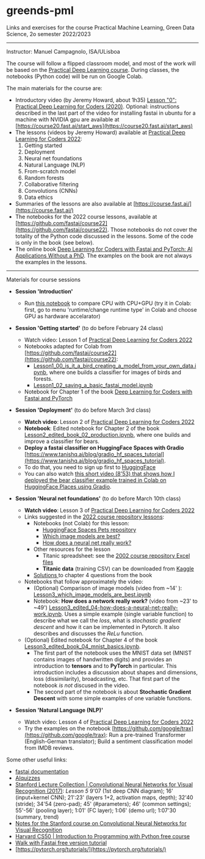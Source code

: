# greends-pml
Links and exercises for the course Practical Machine Learning, Green Data Science, 2o semester 2022/2023

---
Instructor: Manuel Campagnolo, ISA/ULisboa

The course will follow a flipped classroom model, and most of the work will be based on the [Practical Deep Learning course](https://course.fast.ai/). During classes, the notebooks (Python code) will be run on Google Colab.

The main materials for the course are:

- Introductory video (by Jeremy Howard, about 1h35) [Lesson "0": Practical Deep Learning for Coders (2020)](https://www.youtube.com/watch?v=gGxe2mN3kAg). Optional:  instructions described in the last part of the video for installing fastai in ubuntu for a machine with NVIDIA gpu are available at [https://course20.fast.ai/start_aws](https://course20.fast.ai/start_aws)
- The lessons (videos by Jeremy Howard) available at [Practical Deep Learning for Coders 2022](https://course.fast.ai/):
  1. Getting started
  2. Deployment
  3. Neural net foundations
  4. Natural Language (NLP)
  5. From-scratch model
  6. Random forests
  7. Collaborative filtering
  8. Convolutions (CNNs)
  9. Data ethics
- Summaries of the lessons are also available at [https://course.fast.ai/](https://course.fast.ai/)
- The notebooks for the 2022 course lessons, available at [https://github.com/fastai/course22](https://github.com/fastai/course22). Those notebooks do not cover the totality of the Python code discussed in the lessons. Some of the code is only in the book (see below).
- The online book [Deep Learning for Coders with Fastai and PyTorch: AI Applications Without a PhD](https://course.fast.ai/Resources/book.html). The examples on the book are not always the examples in the lessons. 

---

Materials for course sessions
  
  - **Session 'Introduction'**
    * Run [this notebook](test_GPU.ipynb) to compare CPU with CPU+GPU (try it in Colab: first, go to menu 'runtime/change runtime type' in Colab and choose GPU as hardware accelarator)
    
  - **Session 'Getting started'** (to do before February 24 class)
    - Watch video: Lesson 1 of [Practical Deep Learning for Coders 2022](https://course.fast.ai/) 
    - Notebooks adapted for Colab from [https://github.com/fastai/course22](https://github.com/fastai/course22):
      - [Lesson1_00_is_it_a_bird_creating_a_model_from_your_own_data.ipynb](Lesson1_00_is_it_a_bird_creating_a_model_from_your_own_data.ipynb), where one builds a classifier for images of birds and forests.
      - [Lesson1_02_saving_a_basic_fastai_model.ipynb](Lesson1_02_saving_a_basic_fastai_model.ipynb)
    - Notebook for Chapter 1 of the book [Deep Learning for Coders with Fastai and PyTorch](https://course.fast.ai/Resources/book.html)
      
  - **Session 'Deployment'** (to do before March 3rd class)
    - **Watch video**: Lesson 2 of [Practical Deep Learning for Coders 2022](https://course.fast.ai/) 
    - **Notebook**: Edited notebook for Chapter 2 of the book [Lesson2_edited_book_02_production.ipynb](Lesson2_edited_book_02_production.ipynb), where one builds and improve a classifier for bears.
    - **Deploy a fastai classifier on HuggingFace Spaces with Gradio** [https://www.tanishq.ai/blog/gradio_hf_spaces_tutorial](https://www.tanishq.ai/blog/gradio_hf_spaces_tutorial). 
    - To do that, you need to sign up first to [HuggingFace](https://huggingface.co/spaces)
    - You can also watch [this short video (8'53) that shows how I deployed the bear classifier example trained in Colab on HuggingFace Places using Gradio](https://www.youtube.com/watch?v=QkUyjwue3f4).
    
  - **Session 'Neural net foundations'** (to do before March 10th class)
    - **Watch video**: Lesson 3 of [Practical Deep Learning for Coders 2022](https://course.fast.ai/) 
    - Links suggested in the [2022 course repository lessons](https://github.com/fastai/course22-web/tree/master/Lessons):
      - Notebooks (not Colab) for this lesson:
        - [HuggingFace Spaces Pets repository](https://huggingface.co/spaces/jph00/pets/tree/main)
        - [Which image models are best?](https://www.kaggle.com/code/jhoward/which-image-models-are-best/)
        - [How does a neural net really work?](https://www.kaggle.com/code/jhoward/how-does-a-neural-net-really-work)
      - Other resources for the lesson
        - Titanic spreadsheet: see the [2002 course repository Excel files](https://github.com/fastai/course22/tree/master/xl)
        - **Titanic data** (training CSV) can be downloaded from [Kaggle](https://www.kaggle.com/competitions/titanic/)
      - [Solutions ](https://forums.fast.ai/t/fastbook-chapter-4-questionnaire-solutions-wiki/67253) to chapter 4 questions from the book
    - Notebooks that follow approximately the video:
      - (Optional) Comparison of image models (video from ~14' ): [Lesson3_which_image_models_are_best.ipynb](Lesson3_which_image_models_are_best.ipynb)
      - Notebook: **How does a network really work?** (video from ~23' to ~49') [Lesson3_edited_04-how-does-a-neural-net-really-work.ipynb](Lesson3_edited_04-how-does-a-neural-net-really-work.ipynb). Uses a simple example (single variable function) to describe what we call the *loss*, what is *stochastic gradient descent* and how it can be implemented in Pytorch. It also describes and discusses the *ReLu* function.
    - (Optional) Edited notebook for Chapter 4 of the book [Lesson3_edited_book_04_mnist_basics.ipynb](Lesson3_edited_book_04_mnist_basics.ipynb). 
        - The first part of the notebook uses the MNIST data set (MNIST contains images of handwritten digits) and provides an introduction to **tensors** and to **PyTorch** in particular. This introduction includes a discussion about shapes and dimensions, loss (dissimilarity), broadcasting, etc. That first part of the notebook *is not* discused in the video. 
        - The second part of the notebook is about **Stochastic Gradient Descent** with some simple examples of one variable functions. 
        
  - **Session 'Natural Language (NLP)'**
    - Watch video: Lesson 4 of [Practical Deep Learning for Coders 2022](https://course.fast.ai/) 
    - Try the examples on the notebook [https://github.com/google/trax](https://github.com/google/trax): Run a pre-trained Transformer (English-German translator); Build a sentiment classification model from IMDB reviews.


Some other useful links:
- [fastai documentation](https://docs.fast.ai/)
- [AIquizzes](https://aiquizzes.com/)
- [Stanford Lecture Collection | Convolutional Neural Networks for Visual Recognition (2017)](https://www.youtube.com/playlist?list=PL3FW7Lu3i5JvHM8ljYj-zLfQRF3EO8sYv): *Lesson 5* 9'07 (1st deep CNN diagram); 16' (input+kernel CNN); 21':23' (layers 1+2, activation maps, depth); 32'40 (stride); 34'54 (zero-pad); 45' (#parameters); 46' (common settings); 55'-56' (pooling layer); 1:01' (FC layer); 1:06' (demo url); 1:07'30 (summary, trend)
- [Notes for the Stanford course on Convolutional Neural Networks for Visual Recognition](https://cs231n.github.io/)
- [Harvard CS50 | Introduction to Programming with Python free course](https://pll.harvard.edu/course/cs50s-introduction-programming-python)
- [Walk with Fastai free version tutorial](https://walkwithfastai.com/)
- [https://pytorch.org/tutorials/](https://pytorch.org/tutorials/)
